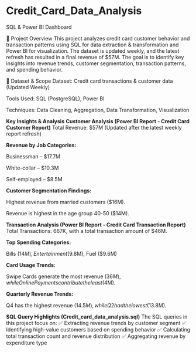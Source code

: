 # Credit_Card_Data_Analysis
SQL &amp; Power BI Dashboard

📜 Project Overview
This project analyzes credit card customer behavior and transaction patterns using SQL for data extraction & transformation and Power BI for visualization. The dataset is updated weekly, and the latest refresh has resulted in a final revenue of $57M. The goal is to identify key insights into revenue trends, customer segmentation, transaction patterns, and spending behavior.

📂 Dataset & Scope
Dataset: Credit card transactions & customer data (Updated Weekly)

Tools Used: SQL (PostgreSQL), Power BI

Techniques: Data Cleaning, Aggregation, Data Transformation, Visualization

**Key Insights & Analysis**
**Customer Analysis (Power BI Report - Credit Card Customer Report)**
Total Revenue: $57M (Updated after the latest weekly report refresh)

**Revenue by Job Categories:**

Businessman – $17.7M

White-collar – $10.3M

Self-employed – $8.5M

**Customer Segmentation Findings:**

Highest revenue from married customers ($16M).

Revenue is highest in the age group 40-50 ($14M).


**Transaction Analysis (Power BI Report - Credit Card Transaction Report)**
Total Transactions: 667K, with a total transaction amount of $46M.

**Top Spending Categories:**

Bills ($14M), Entertainment ($9.8M), Fuel ($9.6M)

**Card Usage Trends:**

Swipe Cards generate the most revenue ($36M), while Online Payments contribute the least ($4M).

**Quarterly Revenue Trends:**

Q4 has the highest revenue ($14.5M), while Q2 had the lowest ($13.8M).

**SQL Query Highlights (Credit_card_data_analysis.sql)**
The SQL queries in this project focus on:
✅ Extracting revenue trends by customer segment
✅ Identifying high-value customers based on spending behavior
✅ Calculating total transaction count and revenue distribution
✅ Aggregating revenue by expenditure type

